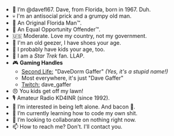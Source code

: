 - 👋 I’m @davefl67. Dave, from Florida, born in 1967. Duh.
- 💀 I'm an antisocial prick and a grumpy old man.
- 🪪 An Original Florida Man™.
- 🟰 An Equal Opportunity Offender™.
- 🇺🇸 Moderate. Love my country, not my government.
- 👞 I'm an old geezer, I have shoes your age.
- 🚸 I probably have kids your age, too.
- 🖖 I am a *Star Trek* fan. LLAP.
- 🎮 **Gaming Handles**
  - [Second Life:](https://my.secondlife.com/davedorm.gaffer) "DaveDorm Gaffer" *(Yes, it's a stupid name!)*
  - Most everywhere, it's just "Dave Gaffer"
  - [Twitch:](https://www.twitch.tv/dave_gaffer) dave_gaffer
- 😠 You kids get off my lawn!
- 🎙️ Amateur Radio KD4INR (since 1992).
- 👀 I’m interested in being left alone. And bacon 🥓.
- 🌱 I’m currently learning how to code my own shit.
- 💞️ I’m looking to collaborate on nothing right now.
- 📫 How to reach me? Don't. I'll contact you.

<!---
davefl67/davefl67 is a ✨ special ✨ repository because its `README.md` (this file) appears on your GitHub profile.
You can click the Preview link to take a look at your changes.
--->
